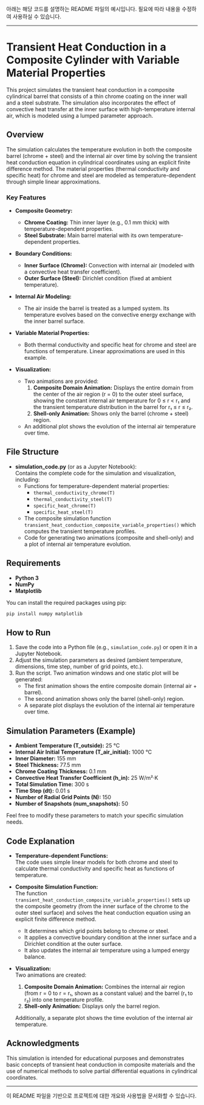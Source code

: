 아래는 해당 코드를 설명하는 README 파일의 예시입니다. 필요에 따라 내용을 수정하여 사용하실 수 있습니다.

---

# Transient Heat Conduction in a Composite Cylinder with Variable Material Properties

This project simulates the transient heat conduction in a composite cylindrical barrel that consists of a thin chrome coating on the inner wall and a steel substrate. The simulation also incorporates the effect of convective heat transfer at the inner surface with high-temperature internal air, which is modeled using a lumped parameter approach.

## Overview

The simulation calculates the temperature evolution in both the composite barrel (chrome + steel) and the internal air over time by solving the transient heat conduction equation in cylindrical coordinates using an explicit finite difference method. The material properties (thermal conductivity and specific heat) for chrome and steel are modeled as temperature-dependent through simple linear approximations.

### Key Features

- **Composite Geometry:**  
  - **Chrome Coating:** Thin inner layer (e.g., 0.1 mm thick) with temperature-dependent properties.  
  - **Steel Substrate:** Main barrel material with its own temperature-dependent properties.
  
- **Boundary Conditions:**  
  - **Inner Surface (Chrome):** Convection with internal air (modeled with a convective heat transfer coefficient).  
  - **Outer Surface (Steel):** Dirichlet condition (fixed at ambient temperature).

- **Internal Air Modeling:**  
  - The air inside the barrel is treated as a lumped system. Its temperature evolves based on the convective energy exchange with the inner barrel surface.

- **Variable Material Properties:**  
  - Both thermal conductivity and specific heat for chrome and steel are functions of temperature. Linear approximations are used in this example.

- **Visualization:**  
  - Two animations are provided:  
    1. **Composite Domain Animation:** Displays the entire domain from the center of the air region (r = 0) to the outer steel surface, showing the constant internal air temperature for 0 ≤ r < r₁ and the transient temperature distribution in the barrel for r₁ ≤ r ≤ r₂.  
    2. **Shell-only Animation:** Shows only the barrel (chrome + steel) region.
  - An additional plot shows the evolution of the internal air temperature over time.

## File Structure

- **simulation_code.py** (or as a Jupyter Notebook):  
  Contains the complete code for the simulation and visualization, including:
  - Functions for temperature-dependent material properties:
    - `thermal_conductivity_chrome(T)`
    - `thermal_conductivity_steel(T)`
    - `specific_heat_chrome(T)`
    - `specific_heat_steel(T)`
  - The composite simulation function `transient_heat_conduction_composite_variable_properties()` which computes the transient temperature profiles.
  - Code for generating two animations (composite and shell-only) and a plot of internal air temperature evolution.

## Requirements

- **Python 3**
- **NumPy**
- **Matplotlib**

You can install the required packages using pip:

```bash
pip install numpy matplotlib
```

## How to Run

1. Save the code into a Python file (e.g., `simulation_code.py`) or open it in a Jupyter Notebook.
2. Adjust the simulation parameters as desired (ambient temperature, dimensions, time step, number of grid points, etc.).
3. Run the script. Two animation windows and one static plot will be generated:
   - The first animation shows the entire composite domain (internal air + barrel).
   - The second animation shows only the barrel (shell-only) region.
   - A separate plot displays the evolution of the internal air temperature over time.

## Simulation Parameters (Example)

- **Ambient Temperature (T_outside):** 25 °C  
- **Internal Air Initial Temperature (T_air_initial):** 1000 °C  
- **Inner Diameter:** 155 mm  
- **Steel Thickness:** 77.5 mm  
- **Chrome Coating Thickness:** 0.1 mm  
- **Convective Heat Transfer Coefficient (h_in):** 25 W/m²·K  
- **Total Simulation Time:** 300 s  
- **Time Step (dt):** 0.01 s  
- **Number of Radial Grid Points (N):** 150  
- **Number of Snapshots (num_snapshots):** 50  

Feel free to modify these parameters to match your specific simulation needs.

## Code Explanation

- **Temperature-dependent Functions:**  
  The code uses simple linear models for both chrome and steel to calculate thermal conductivity and specific heat as functions of temperature.

- **Composite Simulation Function:**  
  The function `transient_heat_conduction_composite_variable_properties()` sets up the composite geometry (from the inner surface of the chrome to the outer steel surface) and solves the heat conduction equation using an explicit finite difference method.  
  - It determines which grid points belong to chrome or steel.  
  - It applies a convective boundary condition at the inner surface and a Dirichlet condition at the outer surface.
  - It also updates the internal air temperature using a lumped energy balance.

- **Visualization:**  
  Two animations are created:
  1. **Composite Domain Animation:** Combines the internal air region (from r = 0 to r = r₁, shown as a constant value) and the barrel (r₁ to r₂) into one temperature profile.
  2. **Shell-only Animation:** Displays only the barrel region.
  
  Additionally, a separate plot shows the time evolution of the internal air temperature.

## Acknowledgments

This simulation is intended for educational purposes and demonstrates basic concepts of transient heat conduction in composite materials and the use of numerical methods to solve partial differential equations in cylindrical coordinates.

---

이 README 파일을 기반으로 프로젝트에 대한 개요와 사용법을 문서화할 수 있습니다.
